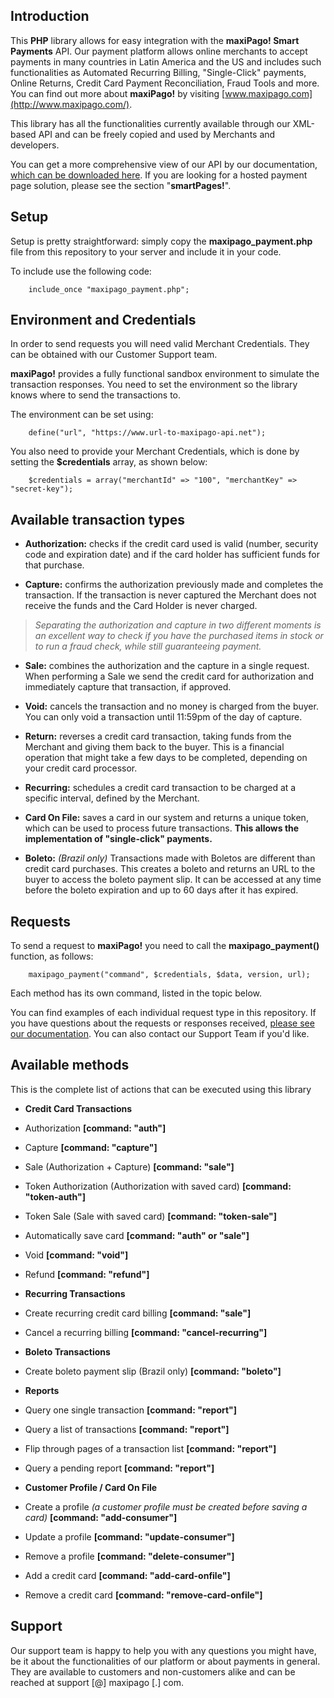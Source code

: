 ## Introduction ##

This **PHP** library allows for easy integration with the **maxiPago! Smart Payments** API. Our payment platform allows online merchants to accept payments in many countries in Latin America and the US and includes such functionalities as Automated Recurring Billing, "Single-Click" payments, Online Returns, Credit Card Payment Reconciliation, Fraud Tools and more. You can find out more about **maxiPago!** by visiting [www.maxipago.com](http://www.maxipago.com/).

This library has all the functionalities currently available through our XML-based API and can be freely copied and used by Merchants and developers.

You can get a more comprehensive view of our API by our documentation, [which can be downloaded here](http://www.maxipago.com/docs/maxiPago_API_Latest.pdf). If you are looking for a hosted payment page solution, please see the section "**smartPages!**".


## Setup ##

Setup is pretty straightforward: simply copy the **maxipago_payment.php** file from this repository to your server and include it in your code.

To include use the following code:

		include_once "maxipago_payment.php";


## Environment and Credentials ##

In order to send requests you will need valid Merchant Credentials. They can be obtained with our Customer Support team.

**maxiPago!** provides a fully functional sandbox environment to simulate the transaction responses. You need to set the environment so the library knows where to send the transactions to.

The environment can be set using:

		define("url", "https://www.url-to-maxipago-api.net");
		
You also need to provide your Merchant Credentials, which is done by setting the **$credentials** array, as shown below:

		$credentials = array("merchantId" => "100", "merchantKey" => "secret-key");

## Available transaction types ##

* **Authorization:** checks if the credit card used is valid (number, security code and expiration date) and if the card holder has sufficient funds for that purchase.

* **Capture:** confirms the authorization previously made and completes the transaction. If the transaction is never captured the Merchant does not receive the funds and the Card Holder is never charged.

>*Separating the authorization and capture in two different moments is an excellent way to check if you have the purchased items in stock or to run a fraud check, while still guaranteeing payment.*

* **Sale:** combines the authorization and the capture in a single request. When performing a Sale we send the credit card for authorization and immediately capture that transaction, if approved.

* **Void:** cancels the transaction and no money is charged from the buyer. You can only void a transaction until 11:59pm of the day of capture.

* **Return:** reverses a credit card transaction, taking funds from the Merchant and giving them back to the buyer. This is a financial operation that might take a few days to be completed, depending on your credit card processor.

* **Recurring:** schedules a credit card transaction to be charged at a specific interval, defined by the Merchant.

* **Card On File:** saves a card in our system and returns a unique token, which can be used to process future transactions. **This allows the implementation of "single-click" payments.**

* **Boleto:** *(Brazil only)* Transactions made with Boletos are different than credit card purchases. This creates a boleto and returns an URL to the buyer to access the boleto payment slip. It can be accessed at any time before the boleto expiration and up to 60 days after it has expired.


## Requests ##

To send a request to **maxiPago!** you need to call the **maxipago_payment()** function, as follows:

        maxipago_payment("command", $credentials, $data, version, url);

Each method has its own command, listed in the topic below.

You can find examples of each individual request type in this repository. If you have questions about the requests or responses received, [please see our documentation](http://www.maxipago.com/docs/maxiPago_API_Latest.pdf). You can also contact our Support Team if you'd like.


## Available methods ##

This is the complete list of actions that can be executed using this library

* **Credit Card Transactions**
 * Authorization **[command: "auth"]**
 * Capture **[command: "capture"]**
 * Sale (Authorization + Capture) **[command: "sale"]**
 * Token Authorization (Authorization with saved card) **[command: "token-auth"]**
 * Token Sale (Sale with saved card) **[command: "token-sale"]**
 * Automatically save card **[command: "auth" or "sale"]**
 * Void **[command: "void"]**
 * Refund **[command: "refund"]**
 
 
* **Recurring Transactions**
 * Create recurring credit card billing **[command: "sale"]**
 * Cancel a recurring billing **[command: "cancel-recurring"]**
 
 
* **Boleto Transactions**
 * Create boleto payment slip (Brazil only) **[command: "boleto"]**


* **Reports**
 * Query one single transaction **[command: "report"]**
 * Query a list of transactions **[command: "report"]** 
 * Flip through pages of a transaction list **[command: "report"]** 
 * Query a pending report **[command: "report"]** 


* **Customer Profile / Card On File**
 * Create a profile *(a customer profile must be created before saving a card)* **[command: "add-consumer"]**
 * Update a profile **[command: "update-consumer"]** 
 * Remove a profile **[command: "delete-consumer"]** 
 * Add a credit card **[command: "add-card-onfile"]**
 * Remove a credit card **[command: "remove-card-onfile"]**

## Support ##

Our support team is happy to help you with any questions you might have, be it about the functionalities of our platform or about payments in general. They are available to customers and non-customers alike and can be reached at support [@] maxipago [.] com.